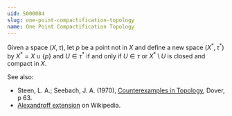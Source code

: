 ```yaml
---
uid: S000084
slug: one-point-compactification-topology
name: One Point Compactification Topology
---
```

Given a space $(X, \tau)$, let $p$ be a point not in $X$ and define a new space $(X^*, \tau^*)$ by $X^* = X \cup \{p\}$ and $U \in \tau^*$ if and only if $U \in \tau$ or $X^* \setminus U$ is closed and compact in $X$.

See also:

* Steen, L. A.; Seebach, J. A. (1970), [Counterexamples in Topology](http://books.google.com/books/about/Counterexamples_in_Topology.html?id=DkEuGkOtSrUC), Dover, p 63.
* [Alexandroff extension](http://en.wikipedia.org/wiki/One_point_compactification) on Wikipedia.


